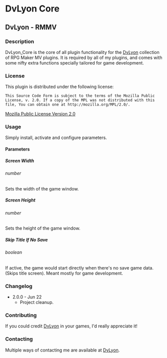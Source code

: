 # DvLyon Core

## DvLyon - RMMV

### Description

DvLyon_Core is the core of all plugin functionality for the [DvLyon](https://dvlyon.com) collection of RPG Maker MV plugins. It is required by all of my plugins, and comes with some nifty extra functions specially tailored for game development.

### License

This plugin is distributed under the following license:

	This Source Code Form is subject to the terms of the Mozilla Public
	License, v. 2.0. If a copy of the MPL was not distributed with this
	file, You can obtain one at http://mozilla.org/MPL/2.0/.

[Mozilla Public License Version 2.0](http://mozilla.org/MPL/2.0/ "Mozilla Public License Version 2.0")

### Usage

Simply install, activate and configure parameters.

#### Parameters

##### Screen Width
###### number

Sets the width of the game window.

##### Screen Height
###### number

Sets the height of the game window.

##### Skip Title If No Save
###### boolean

If active, the game would start directly when there's no save game data. (Skips title screen). Meant mostly for game development.

### Changelog

* 2.0.0 - Jun 22
  * Project cleanup.

### Contributing

If you could credit [DvLyon](https://dvlyon.com) in your games, I'd really appreciate it!

### Contacting

Multiple ways of contacting me are available at [DvLyon](https://dvlyon.com).
